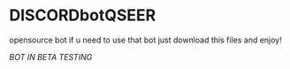 # DISCORDbotQSEER
opensource bot
if u need to use that bot just download this files and enjoy!

















*BOT IN BETA TESTING*
